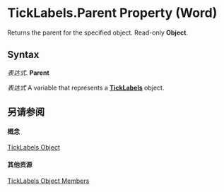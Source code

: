 
# TickLabels.Parent Property (Word)

Returns the parent for the specified object. Read-only  **Object**.


## Syntax

 _表达式_. **Parent**

 _表达式_ A variable that represents a **[TickLabels](d94e90dc-0b0e-f4af-078e-6f2b97729db5.md)** object.


## 另请参阅


#### 概念


[TickLabels Object](d94e90dc-0b0e-f4af-078e-6f2b97729db5.md)
#### 其他资源


[TickLabels Object Members](http://msdn.microsoft.com/library/4d54bd5e-e001-b378-464a-2d713df92c0d%28Office.15%29.aspx)